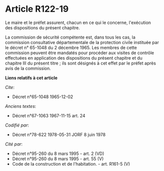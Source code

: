 # Article R122-19

Le maire et le préfet assurent, chacun en ce qui le concerne, l'exécution des dispositions du présent chapitre.

La commission de sécurité compétente est, dans tous les cas, la commission consultative départementale de la protection
civile instituée par le décret n° 65-1048 du 2 décembre 1965. Les membres de cette commission peuvent être mandatés pour
procéder aux visites de contrôle effectuées en application des dispositions du présent chapitre et du chapitre III du présent
titre ; ils sont désignés à cet effet par le préfet après avis de la commission.

**Liens relatifs à cet article**

_Cite_:

  - Décret n°65-1048 1965-12-02

_Anciens textes_:

  - Décret n°67-1063 1967-11-15 art. 24

_Codifié par_:

  - Décret n°78-622 1978-05-31 JORF 8 juin 1978

_Cité par_:

  - Décret n°95-260 du 8 mars 1995 - art. 2 (VD)
  - Décret n°95-260 du 8 mars 1995 - art. 55 (V)
  - Code de la construction et de l'habitation. - art. R161-5 (V)
